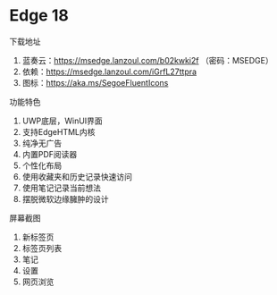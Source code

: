 # Edge 18
下载地址
1. 蓝奏云：https://msedge.lanzoul.com/b02kwki2f
（密码：MSEDGE）
2. 依赖：https://msedge.lanzoul.com/iGrfL27ttpra
3. 图标：https://aka.ms/SegoeFluentIcons

功能特色
1. UWP底层，WinUI界面
2. 支持EdgeHTML内核
3. 纯净无广告
4. 内置PDF阅读器
5. 个性化布局
6. 使用收藏夹和历史记录快速访问
7. 使用笔记记录当前想法
8. 摆脱微软边缘臃肿的设计

屏幕截图
1. 新标签页
2. 标签页列表
3. 笔记
4. 设置
5. 网页浏览
